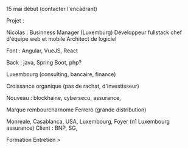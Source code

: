 
15 mai début (contacter l'encadrant)


Projet : 

Nicolas : Businness Manager (Luxemburg)
Développeur fullstack
chef d'équipe web et mobile
Architect de logiciel


Font : Angular, VueJS, React

Back : java, Spring Boot, php? 


Luxembourg   (consulting, bancaire, finance)

Croissance organique (pas de rachat, d'investisseur)

Nouveau : blockhaine, cybersecu, assurance, 

Marque rembourcharnome
Ferrero (grande distribution)

Monreale, Casablanca, USA, Luxembourg, 
Foyer (n1 Luxembourg assurance)
Client : BNP, SG, 

Formation Entretien > 


